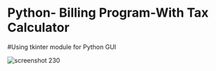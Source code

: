 # Python- Billing Program-With Tax Calculator
#Using tkinter module for Python GUI

![screenshot 230](https://user-images.githubusercontent.com/21051875/45959042-95df3380-c036-11e8-99f5-0f1c37f93fdc.png)

